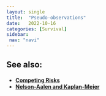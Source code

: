 ```yaml
---
layout: single
title:  "Pseudo-observations"
date:   2022-10-16
categories: [Survival]
sidebar: 
 nav: "navi"
---
```


<object data="/assets/eventtimes/Pseudo.pdf" type="application/pdf" width="100%" height="100%">
</object>

<h2> See also: </h2>
<h4>
	<ul>
		<li><a href="competing-risks"> Competing Risks </a></li>
		<li><a href="na-km"> Nelson-Aalen and Kaplan-Meier </a></li>
	</ul>
	<br>
</h4>